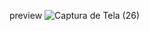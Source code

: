preview
![Captura de Tela (26)](https://user-images.githubusercontent.com/100739972/236693407-5802e870-6dd0-48f6-8e79-ce6e7ebbb5a7.jpg)

